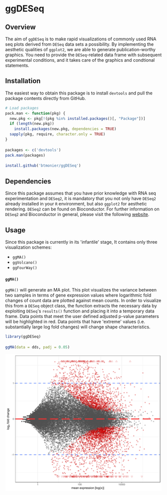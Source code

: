# ggDESeq

Overview
--------

The aim of `ggDESeq` is to make rapid visualizations of commonly used RNA seq plots derived from `DESeq` data sets a possibility. By implementing the aesthetic qualities of `ggplot2`, we are able to generate publication-worthy graphics. You need to provide the `DESeq`-related data frame with subsequent experimental conditions, and it takes care of the graphics and condtional statements.

Installation
------------

The easiest way to obtain this package is to install `devtools` and pull the package contents directly from GitHub.

``` r
# Load packages
pack.man <- function(pkg) {
  new.pkg <- pkg[!(pkg %in% installed.packages()[, "Package"])]
  if (length(new.pkg)) 
    install.packages(new.pkg, dependencies = TRUE)
  sapply(pkg, require, character.only = TRUE)
}

packages <- c('devtools')
pack.man(packages)

install.github('btmonier/ggDESeq')
```

Dependencies
------------

Since this package assumes that you have prior knowledge with RNA seq experimentation and `DESeq2`, it is mandatory that you not only have `DESeq2` already installed in your `R` environment, but also `ggplot2` for aesthetic rendering. `DESeq2` can be found on Bioconductor. For further information on `DESeq2` and Bioconductor in general, please visit the following [website](http://bioconductor.org/packages/release/bioc/html/DESeq2.html).


Usage
-----

Since this package is currently in its 'infantile' stage, It contains only three visualization schemes:
* `ggMA()`
* `ggVolcano()`
* `ggFourWay()`


#### `ggMA()`

`ggMA()` will generate an MA plot. This plot visualizes the variance between two samples in terms of gene expression values where logarithmic fold changes of count data are plotted against mean counts. In order to visualize this from a `DESeq` object class, the function extracts the necessary data by exploiting `DESeq`'s `results()` function and placing it into a temporary data frame. Data points that meet the user defined adjusted p-value parameters will be highlighted in red. Data points that have 'extreme' values (i.e. substantially large log fold changes) will change shape characteristics.

``` r
library(ggDESeq)

ggMA(data = dds, padj = 0.05)
```
![](plot-example-ggma.png)
